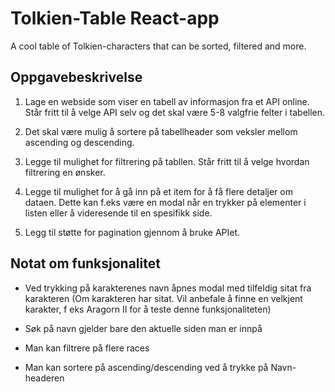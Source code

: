 # Tolkien-Table React-app
A cool table of Tolkien-characters that can be sorted, filtered and more.

## Oppgavebeskrivelse

1. Lage en webside som viser en tabell av informasjon fra et API online. Står fritt til å velge API selv og det skal være 5-8 valgfrie felter i tabellen.

2. Det skal være mulig å sortere på tabellheader som veksler mellom ascending og descending.

3. Legge til mulighet for filtrering på tabllen. Står fritt til å velge hvordan filtrering en ønsker.

4. Legge til mulighet for å gå inn på et item for å få flere detaljer om dataen. Dette kan f.eks være en modal når en trykker på elementer i listen eller å videresende til en spesifikk side.

5. Legg til støtte for pagination gjennom å bruke APIet.

## Notat om funksjonalitet

- Ved trykking på karakterenes navn åpnes modal med tilfeldig sitat fra karakteren (Om karakteren har sitat. Vil anbefale å finne en velkjent karakter, f eks Aragorn II for å teste denne funksjonaliteten)

- Søk på navn gjelder bare den aktuelle siden man er innpå

- Man kan filtrere på flere races

- Man kan sortere på ascending/descending ved å trykke på Navn-headeren






